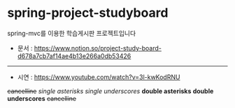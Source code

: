 # spring-project-studyboard
spring-mvc를 이용한 학습게시판 프로젝트입니다


* 문서 : https://www.notion.so/project-study-board-d678a7cb7af14ae4b13e266a0db53426

* * *

- 시연 : https://www.youtube.com/watch?v=3l-kwKodRNU


~~cancelline~~
*single asterisks*
_single underscores_
**double asterisks**
__double underscores__
~~cancelline~~
